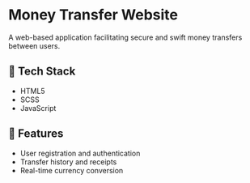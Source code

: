 # Money Transfer Website

A web-based application facilitating secure and swift money transfers between users.

## 🧰 Tech Stack

- HTML5
- SCSS
- JavaScript

## 🚀 Features

- User registration and authentication
- Transfer history and receipts
- Real-time currency conversion


